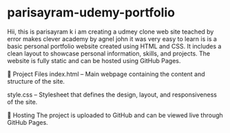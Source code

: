 # parisayram-udemy-portfolio
Hii, this is parisayram k i am creating a udmey clone web site teached by error makes clever academy by agnel john it was very easy to learn
is is a basic personal portfolio website created using HTML and CSS. It includes a clean layout to showcase personal information, skills, and projects. The website is fully static and can be hosted using GitHub Pages.

📁 Project Files
index.html – Main webpage containing the content and structure of the site.

style.css – Stylesheet that defines the design, layout, and responsiveness of the site.

🚀 Hosting
The project is uploaded to GitHub and can be viewed live through GitHub Pages.


